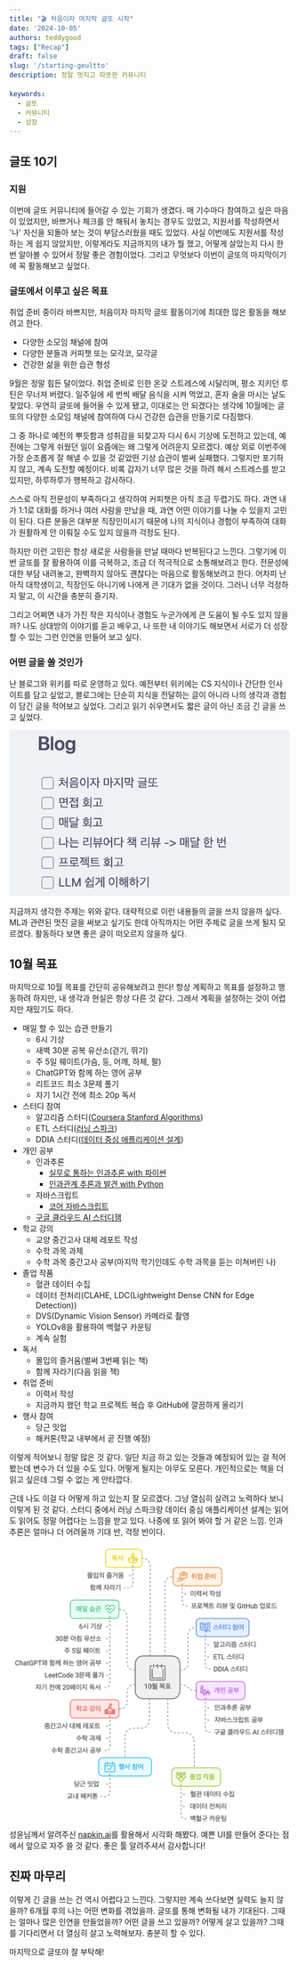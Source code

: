 ```yaml
---
title: "🎬 처음이자 마지막 글또 시작"
date: '2024-10-05'
authors: teddygood
tags: ["Recap"]
draft: false
slug: '/starting-geultto'
description: 정말 멋지고 따뜻한 커뮤니티

keywords:
  - 글또
  - 커뮤니티
  - 성장
---
```


## 글또 10기

### 지원

이번에 글또 커뮤니티에 들어갈 수 있는 기회가 생겼다. 매 기수마다 참여하고 싶은 마음이 있었지만, 바쁘거나 체크를 안 해둬서 놓치는 경우도 있었고, 지원서를 작성하면서 '나' 자신을 되돌아 보는 것이 부담스러웠을 때도 있었다. 사실 이번에도 지원서를 작성하는 게 쉽지 않았지만, 이렇게라도 지금까지의 내가 뭘 했고, 어떻게 살았는지 다시 한 번 알아볼 수 있어서 정말 좋은 경험이었다. 그리고 무엇보다 이번이 글또의 마지막이기에 꼭 활동해보고 싶었다.

### 글또에서 이루고 싶은 목표

취업 준비 중이라 바쁘지만, 처음이자 마지막 글또 활동이기에 최대한 많은 활동을 해보려고 한다.

- 다양한 소모임 채널에 참여
- 다양한 분들과 커피챗 또는 모각코, 모각글
- 건강한 삶을 위한 습관 형성


9월은 정말 힘든 달이었다. 취업 준비로 인한 온갖 스트레스에 시달리며, 평소 지키던 루틴은 무너져 버렸다. 일주일에 세 번씩 배달 음식을 시켜 먹었고, 혼자 술을 마시는 날도 잦았다. 우연히 글또에 들어올 수 있게 됐고, 이대로는 안 되겠다는 생각에 10월에는 글또의 다양한 소모임 채널에 참여하여 다시 건강한 습관을 만들기로 다짐했다.

그 중 하나로 예전의 뿌듯함과 성취감을 되찾고자 다시 6시 기상에 도전하고 있는데, 예전에는 그렇게 쉬웠던 일이 요즘에는 왜 그렇게 어려운지 모르겠다. 예상 외로 이번주에 가장 순조롭게 잘 해낼 수 있을 것 같았떤 기상 습관이 벌써 실패했다. 그렇지만 포기하지 않고, 계속 도전할 예정이다. 비록 갑자기 너무 많은 것을 하려 해서 스트레스를 받고 있지만, 하루하루가 행복하고 감사하다.

스스로 아직 전문성이 부족하다고 생각하여 커피챗은 아직 조금 두렵기도 하다. 과연 내가 1:1로 대화를 하거나 여러 사람을 만났을 때, 과연 어떤 이야기를 나눌 수 있을지 고민이 된다. 다른 분들은 대부분 직장인이시기 때문에 나의 지식이나 경험이 부족하여 대화가 원활하게 안 이뤄질 수도 있지 않을까 걱정도 된다.

하지만 이런 고민은 항상 새로운 사람들을 만날 때마다 반복된다고 느낀다. 그렇기에 이번 글또를 잘 활용하여 이를 극복하고, 조금 더 적극적으로 소통해보려고 한다. 전문성에 대한 부담 내려놓고, 완벽하지 않아도 괜찮다는 마음으로 활동해보려고 한다. 어차피 난 아직 대학생이고, 직장인도 아니기에 나에게 큰 기대가 없을 것이다. 그러니 너무 걱정하지 말고, 이 시간을 충분히 즐기자.

그리고 어쩌면 내가 가진 작은 지식이나 경험도 누군가에게 큰 도움이 될 수도 있지 않을까? 나도 상대방의 이야기를 듣고 배우고, 나 또한 내 이야기도 해보면서 서로가 더 성장할 수 있는 그런 인연을 만들어 보고 싶다.

### 어떤 글을 쓸 것인가

난 블로그와 위키를 따로 운영하고 있다. 예전부터 위키에는 CS 지식이나 간단한 인사이트를 담고 싶었고, 블로그에는 단순히 지식을 전달하는 글이 아니라 나의 생각과 경험이 담긴 글을 적어보고 싶었다. 그리고 읽기 쉬우면서도 짧은 글이 아닌 조금 긴 글을 쓰고 싶었다.

![post-planning.png](../assets/recap/post-planning.png)

지금까지 생각한 주제는 위와 같다. 대략적으로 이런 내용들의 글을 쓰지 않을까 싶다. ML과 관련된 멋진 글을 써보고 싶기도 한데 아직까지는 어떤 주제로 글을 쓰게 될지 모르겠다. 활동하다 보면 좋은 글이 떠오르지 않을까 싶다. 

## 10월 목표

마지막으로 10월 목표를 간단히 공유해보려고 한다! 항상 계획하고 목표를 설정하고 행동하려 하지만, 내 생각과 현실은 항상 다른 것 같다. 그래서 계획을 설정하는 것이 어렵지만 재밌기도 하다.

- 매일 할 수 있는 습관 만들기
  - 6시 기상
  - 새벽 30분 공복 유산소(걷기, 뛰기)
  - 주 5일 웨이트(가슴, 등, 어깨, 하체, 팔)
  - ChatGPT와 함께 하는 영어 공부
  - 리트코드 최소 3문제 풀기
  - 자기 1시간 전에 최소 20p 독서
- 스터디 참여
  - 알고리즘 스터디([Coursera Stanford Algorithms](https://www.coursera.org/specializations/algorithms))
  - ETL 스터디([러닝 스파크](https://product.kyobobook.co.kr/detail/S000061353994))
  - DDIA 스터디([데이터 중심 애플리케이션 설계](https://product.kyobobook.co.kr/detail/S000001766328))
- 개인 공부
  - 인과추론
    - [실무로 통하는 인과추론 with 파이썬](https://product.kyobobook.co.kr/detail/S000212577153)
    - [인과관계 추론과 발견 with Python](https://product.kyobobook.co.kr/detail/S000213021532)
  - 자바스크립트
    - [코어 자바스크립트](https://product.kyobobook.co.kr/detail/S000001766397)
  - [구글 클라우드 AI 스터디잼](https://sites.google.com/view/2024-study-jams/ai?fbclid=IwY2xjawFGYPlleHRuA2FlbQIxMAABHfcnts6c4jK3Hu0Z54OCOf1N3TLFGWM7Kcs5r43nvVpXteynWljH_6o4oA_aem_wSwPx49oIGWNDlWfJcizow)
- 학교 강의
  - 교양 중간고사 대체 레포트 작성
  - 수학 과목 과제
  - 수학 과목 중간고사 공부(마지막 학기인데도 수학 과목을 듣는 미쳐버린 나)
- 졸업 작품
  - 혈관 데이터 수집
  - 데이터 전처리(CLAHE, LDC(Lightweight Dense CNN for Edge Detection))
  - DVS(Dynamic Vision Sensor) 카메라로 촬영
  - YOLOv8을 활용하여 백혈구 카운팅
  - 계속 실험
- 독서
  - 몰입의 즐거움(벌써 3번째 읽는 책)
  - 함께 자라기(다음 읽을 책)
- 취업 준비
  - 이력서 작성
  - 지금까지 했던 학교 프로젝트 복습 후 GitHub에 깔끔하게 올리기
- 행사 참여
  - 당근 밋업
  - 해커톤(학교 내부에서 곧 진행 예정)

이렇게 적어보니 정말 많은 것 같다. 일단 지금 하고 있는 것들과 예정되어 있는 걸 적어봤는데 변수가 더 있을 수도 있다. 어떻게 될지는 아무도 모른다. 개인적으로는 책을 더 읽고 싶은데 그럴 수 없는 게 안타깝다.

근데 나도 이걸 다 어떻게 하고 있는지 잘 모르겠다. 그냥 열심히 살려고 노력하다 보니 이렇게 된 것 같다. 스터디 중에서 러닝 스파크랑 데이터 중심 애플리케이션 설계는 읽어도 읽어도 정말 어렵다는 느낌을 받고 있다. 나중에 또 읽어 봐야 할 거 같은 느낌. 인과추론은 얼마나 더 어려울까 기대 반, 걱정 반이다.

![Oct-planning.png](../assets/recap/Oct-planning.png)
성윤님께서 알려주신 [napkin.ai](https://www.napkin.ai/)를 활용해서 시각화 해봤다. 예쁜 UI를 만들어 준다는 점에서 앞으로 자주 쓸 것 같다. 좋은 툴 알려주셔서 감사합니다! 

## 진짜 마무리

이렇게 긴 글을 쓰는 건 역시 어렵다고 느낀다. 그렇지만 계속 쓰다보면 실력도 늘지 않을까? 6개월 후의 나는 어떤 변화를 겪었을까. 글또를 통해 변화될 내가 기대된다. 그때는 얼마나 많은 인연을 만들었을까? 어떤 글을 쓰고 있을까? 어떻게 살고 있을까? 그때를 기다리면서 더 열심히 살고 노력해보자. 충분히 할 수 있다.

마지막으로 글또야 잘 부탁해!
